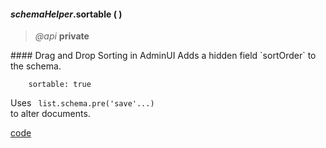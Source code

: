 #### _schemaHelper_.sortable (  )  
> _@api_ **private**   

<div class="code-header"> 
#### Drag and Drop Sorting in AdminUI
Adds a hidden field `sortOrder` to the schema.  
</div><pre class=" language-javascript"><code class="language-javascript">    sortable: true </code></pre>

Uses <code class="default-value"> list.schema.pre('save'...) </code>to alter documents.

<div class="code-header addGitHubLink" data-file="lib/schemaPlugins/sortable.js"><a href="#" class="loadCode"> code</a></div><pre class=" language-javascript hideCode api"></pre> 
